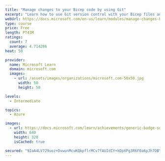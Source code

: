 ```yaml
---
title: "Manage changes to your Bicep code by using Git"
excerpt: "Learn how to use Git version control with your Bicep files and infrastructure as code."
webUrl: https://docs.microsoft.com/en-us/learn/modules/manage-changes-bicep-code-git/
type: course
price: Free
length: PT43M
ratings:
  count: 7
  average: 4.714286
heat: 50

provider:
  name: Microsoft Learn
  domain: microsoft.com
  images:
    - url: /assets/images/organizations/microsoft.com-50x50.jpg
      width: 50
      height: 50

levels:
  - Intermediate

topics:
  - Azure

images:
  - url: https://docs.microsoft.com/learn/achievements/generic-badge-social.png
    width: 640
    height: 320
    isCached: true

secured: "92aA4LV729uoz+DvwunMcuKQkpflrMCv7fAUIdIY+kDpXPg3R6F0a6pJh7OBYN5ZUJw/0ZUyGLzPdU1I7Y5A8pJfDmskbH07WPnrXCvDnZT8lDaIQuNxWp6LsXl5NdUDC8yxIzUZ4cH2bss7OeKJmI2yz6kF0von4iR8pKp0bZkLt5gumuC4RNsuyCT+Thp4wRNGvGNbeEF9XQMhBBGbIwvdCPXPRbB7uFZw6y2khOFMqaa/N0zLUX3YQ7UZzpSrCEkQROpfIafwLsHcBMhw3ikzUnfQ62bJVw9kX4oRX9hMpxhQBn5OAllyoXBE/2Lm5EjLRCu375uPORuF8OVyjR4sL1jFF8Ks+gGdHbQU3MfdvThjfUFqVI5AmVF5ZPP74dQQbA/xp4/o5MbNm1Eop4F2qhgB08j9ZigrvZyD/zI=;yimYbxF1vQ0B310+EgQBjw=="
---
```


